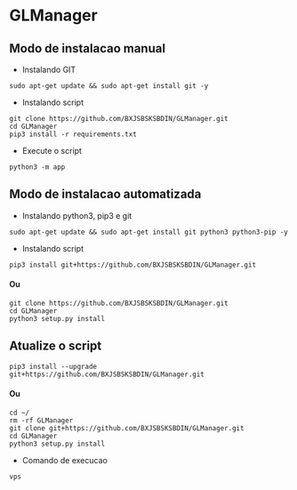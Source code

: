 # GLManager

## Modo de instalacao manual

* Instalando GIT 

```
sudo apt-get update && sudo apt-get install git -y
```

* Instalando script
```
git clone https://github.com/BXJSBSKSBDIN/GLManager.git
cd GLManager
pip3 install -r requirements.txt
```

* Execute o script
```
python3 -m app
```

## Modo de instalacao automatizada

* Instalando python3, pip3 e git
```
sudo apt-get update && sudo apt-get install git python3 python3-pip -y
``` 

* Instalando script
```
pip3 install git+https://github.com/BXJSBSKSBDIN/GLManager.git
```
#### Ou
```
git clone https://github.com/BXJSBSKSBDIN/GLManager.git
cd GLManager
python3 setup.py install
```

## Atualize o script
```
pip3 install --upgrade git+https://github.com/BXJSBSKSBDIN/GLManager.git
```
#### Ou
```
cd ~/
rm -rf GLManager
git clone git+https://github.com/BXJSBSKSBDIN/GLManager.git
cd GLManager
python3 setup.py install
```

* Comando de execucao
```
vps
```
